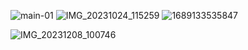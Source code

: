 ![main-01](https://github.com/BhavinParmar87/BhavinParmar87/assets/159515053/4a5fb9fa-e62b-477e-aaee-62ad4e0c83d5)
![IMG_20231024_115259](https://github.com/BhavinParmar87/BhavinParmar87/assets/159515053/7d2c2dc3-f447-4025-93ea-f9f04ee52735)
![1689133535847](https://github.com/BhavinParmar87/BhavinParmar87/assets/159515053/84ff3b6e-f151-49b3-84f1-c5511b7534fe)

![IMG_20231208_100746](https://github.com/BhavinParmar87/BhavinParmar87/assets/159515053/e2a75d5e-62c5-4670-9093-cefcedcd27e9)
